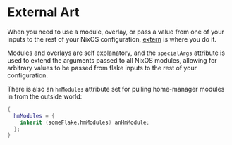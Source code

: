 # External Art
When you need to use a module, overlay, or pass a value from one of your inputs
to the rest of your NixOS configuration, [extern][extern] is where you do it.

Modules and overlays are self explanatory, and the `specialArgs` attribute is
used to extend the arguments passed to all NixOS modules, allowing for
arbitrary values to be passed from flake inputs to the rest of your
configuration.

There is also an `hmModules` attribute set for pulling home-manager modules in
from the outside world:
```nix
{
  hmModules = {
    inherit (someFlake.hmModules) anHmModule;
  };
}
```

[extern]: https://github.com/divnix/devos/tree/core/extern/default.nix
